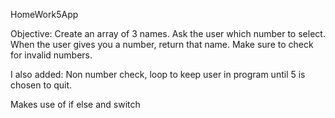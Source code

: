 HomeWork5App

Objective:
Create an array of 3 names. Ask the user which number to select. When the user gives you a number, return that name. Make sure to check for invalid numbers.

I also added:
Non number check, loop to keep user in program until 5 is chosen to quit. 

Makes use of if else and switch
